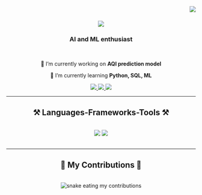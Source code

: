<img align="right" src="https://visitor-badge.laobi.icu/badge?page_id=Bibek04-bit.Bibek04-bit" />

<h1 align="center">
    <img src="https://readme-typing-svg.herokuapp.com/?font=Righteous&size=35&center=true&vCenter=true&width=500&height=70&duration=4000&lines=Namaste!+👋;+I'm+Bibek+Acharya!;" />
</h1>

<h3 align="center">AI and ML enthusiast</h3>

<br/>

<div align="center">
 
 🔭 I’m currently working on **AQI prediction model**
 
 🌱 I’m currently learning **Python, SQL, ML**

 </div>
 
<div align="center"> 
  <a href="mailto:https://mail.google.com/mail/u/0/#inbox">
    <img src="https://img.shields.io/badge/Gmail-333333?style=for-the-badge&logo=gmail&logoColor=red" />
  </a>
  <a href="https://www.linkedin.com/in/bibek-acharya-aa5b75236/" target="_blank">
    <img src="https://img.shields.io/badge/LinkedIn-0077B5?style=for-the-badge&logo=linkedin&logoColor=white" target="_blank" />
  </a>
  <a href="https://github.com/Bibek04-bit" target="_blank">
     <img src="https://img.shields.io/badge/Portfolio-FF5722?style=for-the-badge&logo=todoist&logoColor=white" target="_blank" /> 
  </a>
</div>

 <hr/>
 
<h2 align="center">⚒️ Languages-Frameworks-Tools ⚒️</h2>
<br/>
<div align="center">
    <img src="https://skillicons.dev/icons?i=html,css,vscode,github" />
    <img src="https://skillicons.dev/icons?i=python,javascript,c,mysql" /><br>
</div>

<br/>
<hr/>

<div align="center">
  <h2>🐍 My Contributions 🐍</h2>
  <br>
  <img alt="snake eating my contributions" src="https://raw.githubusercontent.com/Bibek04-bit
/Bibek04-bit
/output/github-contribution-grid-snake.svg" />
  
  <br/><br/><br/>
</div>
